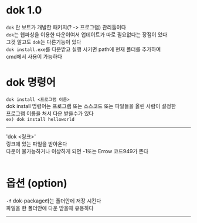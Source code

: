 # dok 1.0
`dok` 란 보트가 개발한 패키지(? -> 프로그램) 관리툴이다<br>
`dok`는 웹파싱을 이용한 다운이여서 업데이트가 따로 필요없다는 장점이 있다<br>
그것 말고도 `dok`는 다른기능이 있다<br>
`dok install.exe`를 다운받고 실행 시키면 path에 현재 폴더를 추가하여 <br>
cmd에서 사용이 가능하다<br>
# dok 명령어
`dok install <프로그램 이름>`<br>
dok install 명령어는 프로그램 또는 소스코드 또는 파일들을 올린 사람이 설정한<br>
프로그램 이름을 쳐서 다운 받을수가 있다<br>
`ex) dok install helloworld`<br>
____________________________________________________________________________
'dok <링크>'<br> 
링크에 있는 파일을 받아온다<br>
다운이 불가능하거나 이상하게 되면 -1또는 Errow 코드949가 뜬다<br> 
# 옵션 (option)
`-f` dok-package라는 폴더안에 저장 시킨다 <br>
파일을 한 폴더안에 다운 받을때 유용하다<br>
_____________________________________________________



